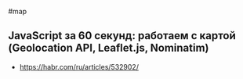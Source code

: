 #map 
## JavaScript за 60 секунд: работаем с картой (Geolocation API, Leaflet.js, Nominatim)
- https://habr.com/ru/articles/532902/
